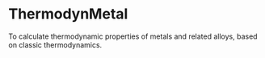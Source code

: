 # ThermodynMetal
To calculate thermodynamic properties of metals and related alloys, based on classic thermodynamics.
